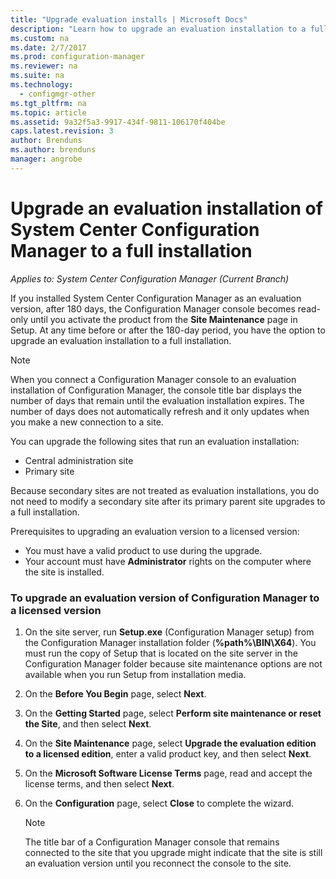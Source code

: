 ```yaml
---
title: "Upgrade evaluation installs | Microsoft Docs"
description: "Learn how to upgrade an evaluation installation to a full installation of System Center Configuration Manager."
ms.custom: na
ms.date: 2/7/2017
ms.prod: configuration-manager
ms.reviewer: na
ms.suite: na
ms.technology:
  - configmgr-other
ms.tgt_pltfrm: na
ms.topic: article
ms.assetid: 9a32f5a3-9917-434f-9811-106170f404be
caps.latest.revision: 3
author: Brenduns
ms.author: brenduns
manager: angrobe
---
```

# Upgrade an evaluation installation of System Center Configuration Manager to a full installation

*Applies to: System Center Configuration Manager (Current Branch)*

If you installed System Center Configuration Manager as an evaluation version, after 180 days, the Configuration Manager console becomes read-only until you activate the product from the **Site Maintenance** page in Setup. At any time before or after the 180-day period, you have the option to upgrade an evaluation installation to a full installation.  

> [!NOTE]  
>  When you connect a Configuration Manager console to an evaluation installation of Configuration Manager, the console title bar displays the number of days that remain until the evaluation installation expires. The number of days does not automatically refresh and it only updates when you make a new connection to a site.  

 You can upgrade the following sites that run an evaluation installation:  

-   Central administration site  
-   Primary site  

Because secondary sites are not treated as evaluation installations, you do not need to modify a secondary site after its primary parent site upgrades to a full installation.  

Prerequisites to upgrading an evaluation version to a licensed version:  

-   You must have a valid product to use during the upgrade.  
-   Your account must have **Administrator** rights on the computer where the site is installed.  

### To upgrade an evaluation version of Configuration Manager to a licensed version  

1.  On the site server, run **Setup.exe** (Configuration Manager setup) from the Configuration Manager installation folder (**%path%\BIN\X64**). You must run the copy of Setup that is located on the site server in the Configuration Manager folder because site maintenance options are not available when you run Setup from installation media.  
2.  On the **Before You Begin** page, select **Next**.  
3.  On the **Getting Started** page, select **Perform site maintenance or reset the Site**, and then select **Next**.  
4.  On the **Site Maintenance** page, select **Upgrade the evaluation edition to a licensed edition**, enter a valid product key, and then select **Next**.  
5.  On the **Microsoft Software License Terms** page, read and accept the license terms, and then select **Next**.  
6.  On the **Configuration** page, select **Close** to complete the wizard.  

    > [!NOTE]  
    >  The title bar of a Configuration Manager console that remains connected to the site that you upgrade might indicate that the site is still an evaluation version until you reconnect the console to the site.  
